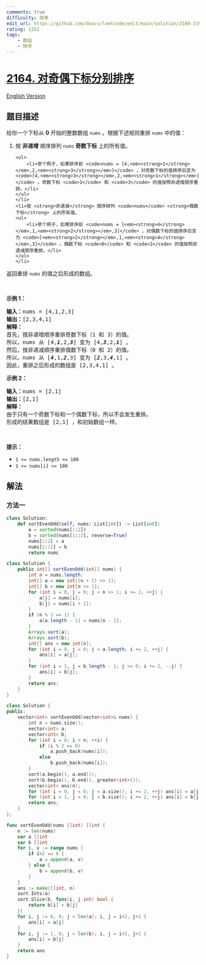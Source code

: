 ```yaml
---
comments: true
difficulty: 简单
edit_url: https://github.com/doocs/leetcode/edit/main/solution/2100-2199/2164.Sort%20Even%20and%20Odd%20Indices%20Independently/README.md
rating: 1252
tags:
    - 数组
    - 排序
---
```


# [2164. 对奇偶下标分别排序](https://leetcode.cn/problems/sort-even-and-odd-indices-independently)

[English Version](/solution/2100-2199/2164.Sort%20Even%20and%20Odd%20Indices%20Independently/README_EN.md)

## 题目描述

<!-- 这里写题目描述 -->

<p>给你一个下标从 <strong>0</strong> 开始的整数数组 <code>nums</code> 。根据下述规则重排 <code>nums</code> 中的值：</p>

<ol>
	<li>按 <strong>非递增</strong> 顺序排列 <code>nums</code> <strong>奇数下标</strong> 上的所有值。

    <ul>
    	<li>举个例子，如果排序前 <code>nums = [4,<em><strong>1</strong></em>,2,<em><strong>3</strong></em>]</code> ，对奇数下标的值排序后变为 <code>[4,<em><strong>3</strong></em>,2,<em><strong>1</strong></em>]</code> 。奇数下标 <code>1</code> 和 <code>3</code> 的值按照非递增顺序重排。</li>
    </ul>
    </li>
    <li>按 <strong>非递减</strong> 顺序排列 <code>nums</code> <strong>偶数下标</strong> 上的所有值。
    <ul>
    	<li>举个例子，如果排序前 <code>nums = [<em><strong>4</strong></em>,1,<em><strong>2</strong></em>,3]</code> ，对偶数下标的值排序后变为 <code>[<em><strong>2</strong></em>,1,<em><strong>4</strong></em>,3]</code> 。偶数下标 <code>0</code> 和 <code>2</code> 的值按照非递减顺序重排。</li>
    </ul>
    </li>

</ol>

<p>返回重排 <code>nums</code> 的值之后形成的数组。</p>

<p>&nbsp;</p>

<p><strong>示例 1：</strong></p>

<pre>
<strong>输入：</strong>nums = [4,1,2,3]
<strong>输出：</strong>[2,3,4,1]
<strong>解释：</strong>
首先，按非递增顺序重排奇数下标（1 和 3）的值。
所以，nums 从 [4,<em><strong>1</strong></em>,2,<em><strong>3</strong></em>] 变为 [4,<em><strong>3</strong></em>,2,<em><strong>1</strong></em>] 。
然后，按非递减顺序重排偶数下标（0 和 2）的值。
所以，nums 从 [<em><strong>4</strong></em>,1,<em><strong>2</strong></em>,3] 变为 [<em><strong>2</strong></em>,3,<em><strong>4</strong></em>,1] 。
因此，重排之后形成的数组是 [2,3,4,1] 。
</pre>

<p><strong>示例 2：</strong></p>

<pre>
<strong>输入：</strong>nums = [2,1]
<strong>输出：</strong>[2,1]
<strong>解释：</strong>
由于只有一个奇数下标和一个偶数下标，所以不会发生重排。
形成的结果数组是 [2,1] ，和初始数组一样。 
</pre>

<p>&nbsp;</p>

<p><strong>提示：</strong></p>

<ul>
	<li><code>1 &lt;= nums.length &lt;= 100</code></li>
	<li><code>1 &lt;= nums[i] &lt;= 100</code></li>
</ul>

## 解法

### 方法一

<!-- tabs:start -->

```python
class Solution:
    def sortEvenOdd(self, nums: List[int]) -> List[int]:
        a = sorted(nums[::2])
        b = sorted(nums[1::2], reverse=True)
        nums[::2] = a
        nums[1::2] = b
        return nums
```

```java
class Solution {
    public int[] sortEvenOdd(int[] nums) {
        int n = nums.length;
        int[] a = new int[(n + 1) >> 1];
        int[] b = new int[n >> 1];
        for (int i = 0, j = 0; j < n >> 1; i += 2, ++j) {
            a[j] = nums[i];
            b[j] = nums[i + 1];
        }
        if (n % 2 == 1) {
            a[a.length - 1] = nums[n - 1];
        }
        Arrays.sort(a);
        Arrays.sort(b);
        int[] ans = new int[n];
        for (int i = 0, j = 0; j < a.length; i += 2, ++j) {
            ans[i] = a[j];
        }
        for (int i = 1, j = b.length - 1; j >= 0; i += 2, --j) {
            ans[i] = b[j];
        }
        return ans;
    }
}
```

```cpp
class Solution {
public:
    vector<int> sortEvenOdd(vector<int>& nums) {
        int n = nums.size();
        vector<int> a;
        vector<int> b;
        for (int i = 0; i < n; ++i) {
            if (i % 2 == 0)
                a.push_back(nums[i]);
            else
                b.push_back(nums[i]);
        }
        sort(a.begin(), a.end());
        sort(b.begin(), b.end(), greater<int>());
        vector<int> ans(n);
        for (int i = 0, j = 0; j < a.size(); i += 2, ++j) ans[i] = a[j];
        for (int i = 1, j = 0; j < b.size(); i += 2, ++j) ans[i] = b[j];
        return ans;
    }
};
```

```go
func sortEvenOdd(nums []int) []int {
	n := len(nums)
	var a []int
	var b []int
	for i, v := range nums {
		if i%2 == 0 {
			a = append(a, v)
		} else {
			b = append(b, v)
		}
	}
	ans := make([]int, n)
	sort.Ints(a)
	sort.Slice(b, func(i, j int) bool {
		return b[i] > b[j]
	})
	for i, j := 0, 0; j < len(a); i, j = i+2, j+1 {
		ans[i] = a[j]
	}
	for i, j := 1, 0; j < len(b); i, j = i+2, j+1 {
		ans[i] = b[j]
	}
	return ans
}
```

<!-- tabs:end -->

<!-- end -->
